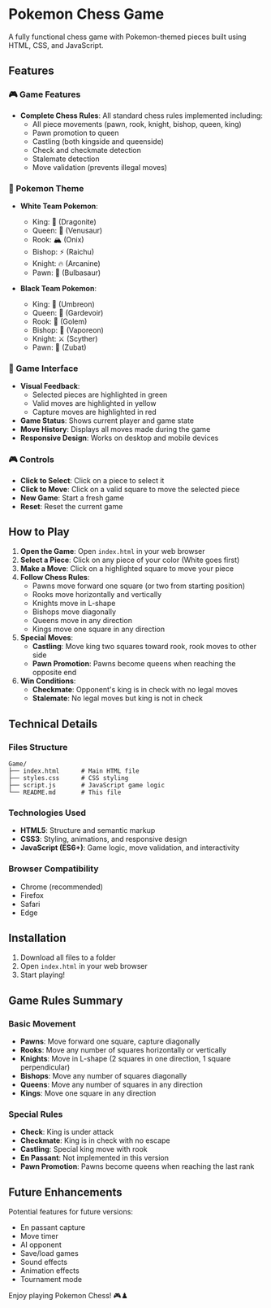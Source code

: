 # Pokemon Chess Game

A fully functional chess game with Pokemon-themed pieces built using HTML, CSS, and JavaScript.

## Features

### 🎮 Game Features

- **Complete Chess Rules**: All standard chess rules implemented including:
  - All piece movements (pawn, rook, knight, bishop, queen, king)
  - Pawn promotion to queen
  - Castling (both kingside and queenside)
  - Check and checkmate detection
  - Stalemate detection
  - Move validation (prevents illegal moves)

### 🎨 Pokemon Theme

- **White Team Pokemon**:

  - King: 🐉 (Dragonite)
  - Queen: 🌺 (Venusaur)
  - Rook: 🏔️ (Onix)
  - Bishop: ⚡ (Raichu)
  - Knight: 🔥 (Arcanine)
  - Pawn: 🌱 (Bulbasaur)

- **Black Team Pokemon**:
  - King: 🌙 (Umbreon)
  - Queen: 💎 (Gardevoir)
  - Rook: 🗿 (Golem)
  - Bishop: 🌊 (Vaporeon)
  - Knight: ⚔️ (Scyther)
  - Pawn: 🦇 (Zubat)

### 🎯 Game Interface

- **Visual Feedback**:
  - Selected pieces are highlighted in green
  - Valid moves are highlighted in yellow
  - Capture moves are highlighted in red
- **Game Status**: Shows current player and game state
- **Move History**: Displays all moves made during the game
- **Responsive Design**: Works on desktop and mobile devices

### 🎮 Controls

- **Click to Select**: Click on a piece to select it
- **Click to Move**: Click on a valid square to move the selected piece
- **New Game**: Start a fresh game
- **Reset**: Reset the current game

## How to Play

1. **Open the Game**: Open `index.html` in your web browser
2. **Select a Piece**: Click on any piece of your color (White goes first)
3. **Make a Move**: Click on a highlighted square to move your piece
4. **Follow Chess Rules**:
   - Pawns move forward one square (or two from starting position)
   - Rooks move horizontally and vertically
   - Knights move in L-shape
   - Bishops move diagonally
   - Queens move in any direction
   - Kings move one square in any direction
5. **Special Moves**:
   - **Castling**: Move king two squares toward rook, rook moves to other side
   - **Pawn Promotion**: Pawns become queens when reaching the opposite end
6. **Win Conditions**:
   - **Checkmate**: Opponent's king is in check with no legal moves
   - **Stalemate**: No legal moves but king is not in check

## Technical Details

### Files Structure

```
Game/
├── index.html      # Main HTML file
├── styles.css      # CSS styling
├── script.js       # JavaScript game logic
└── README.md       # This file
```

### Technologies Used

- **HTML5**: Structure and semantic markup
- **CSS3**: Styling, animations, and responsive design
- **JavaScript (ES6+)**: Game logic, move validation, and interactivity

### Browser Compatibility

- Chrome (recommended)
- Firefox
- Safari
- Edge

## Installation

1. Download all files to a folder
2. Open `index.html` in your web browser
3. Start playing!

## Game Rules Summary

### Basic Movement

- **Pawns**: Move forward one square, capture diagonally
- **Rooks**: Move any number of squares horizontally or vertically
- **Knights**: Move in L-shape (2 squares in one direction, 1 square perpendicular)
- **Bishops**: Move any number of squares diagonally
- **Queens**: Move any number of squares in any direction
- **Kings**: Move one square in any direction

### Special Rules

- **Check**: King is under attack
- **Checkmate**: King is in check with no escape
- **Castling**: Special king move with rook
- **En Passant**: Not implemented in this version
- **Pawn Promotion**: Pawns become queens when reaching the last rank

## Future Enhancements

Potential features for future versions:

- En passant capture
- Move timer
- AI opponent
- Save/load games
- Sound effects
- Animation effects
- Tournament mode

Enjoy playing Pokemon Chess! 🎮♟️
